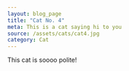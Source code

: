 ```yaml
---
layout: blog_page
title: "Cat No. 4"
meta: This is a cat saying hi to you
source: /assets/cats/cat4.jpg
category: Cat
---
```


This cat is soooo polite!